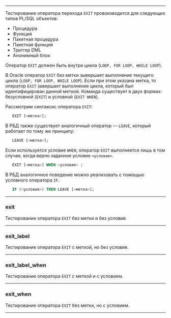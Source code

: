 --------------------------------

Тестирование оператора перехода `EXIT` провоизводится для следующих типов PL/SQL объектов:

* Процедура
* Функция
* Пакетная процедура
* Пакетная функция
* Триггер DML
* Анонимный блок

Оператор `EXIT` должен быть внутри цикла (`LOOP, FOR LOOP, WHILE LOOP`).

В Oracle оператор `EXIT` без метки зывершает выполнение текущего цикла (`LOOP, FOR LOOP, WHILE LOOP`). 
Если при этом указана метка, то оператор ``EXIT`` завершает выполнение цикла, который был идентифицирован данной меткой. 
Команда существует в двух формах: безусловной (`EXIT`) и условной (`EXIT WHEN`).

Рассмотрим синтаксис оператора `EXIT`:

```sql
   EXIT [<метка>];
```

В РБД также существует аналогичный оператор — ``LEAVE``, который работает по тому же принципу:

```sql
   LEAVE [<метка>];
```

Если используется условие `WHEN`, оператор `EXIT` выполняется лишь в том случае, когда верно заданное условие `<условие>`. 


```sql
   EXIT [<метка>] WHEN <условие> ;
```

В РБД аналогичное поведение можно реализовать с помощью условного оператора `IF`.

```sql
   IF (<условие>) THEN LEAVE [<метка>];
```

--------------------------------

### exit

Тестирование оператора `EXIT` без метки и без условия.

--------------------------------

### exit_label

Тестирование оператора `EXIT` с меткой, но без условия.

--------------------------------

### exit_label_when

Тестирование оператора `EXIT` с меткой и с условием.

--------------------------------

### exit_when

Тестирование оператора `EXIT` без метки, но с условием.

--------------------------------

